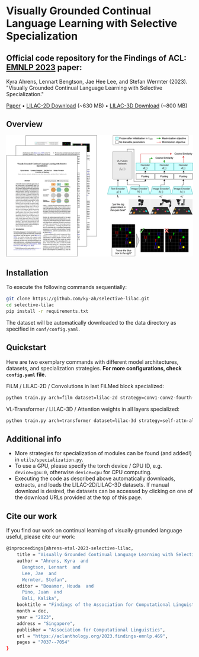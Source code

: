 # Visually Grounded Continual Language Learning with Selective Specialization

## Official code repository for the Findings of ACL: [EMNLP 2023](https://2023.emnlp.org) paper:

Kyra Ahrens, Lennart Bengtson, Jae Hee Lee, and Stefan Wermter (2023). "Visually Grounded Continual Language Learning with Selective Specialization."

[Paper](https://aclanthology.org/2023.findings-emnlp.469/) • [LILAC-2D Download](https://www2.informatik.uni-hamburg.de/wtm/datasets2/lilac-2d.zip) (~630 MB) • [LILAC-3D Download](https://www2.informatik.uni-hamburg.de/wtm/datasets2/lilac-3d.zip) (~800 MB)

## Overview

![](images/overview.png)

## Installation

To execute the following commands sequentially:

```bash
git clone https://github.com/ky-ah/selective-lilac.git
cd selective-lilac
pip install -r requirements.txt
```

The dataset will be automatically downloaded to the data directory as specified in `conf/config.yaml`.

## Quickstart

Here are two exemplary commands with different model architectures, datasets, and specialization strategies. **For more configurations, check `config.yaml` file.**

FiLM / LILAC-2D / Convolutions in last FiLMed block specialized:
```bash
python train.py arch=film dataset=lilac-2d strategy=conv1-conv2-fourth-layer
```
VL-Transformer / LILAC-3D / Attention weights in all layers specialized:
```bash
python train.py arch=transformer dataset=lilac-3d strategy=self-attn-all-layers
```

## Additional info
- More strategies for specialization of modules can be found (and added!) in `utils/specialization.py`.
- To use a GPU, please specify the torch device / GPU ID, e.g. `device=gpu:0`, otherwise `device=cpu` for CPU computing. 
- Executing the code as described above automatically downloads, extracts, and loads the LILAC-2D/LILAC-3D datasets. If manual download is desired, the datasets can be accessed by clicking on one of the download URLs provided at the top of this page. 

## Cite our work

If you find our work on continual learning of visually grounded language useful, please cite our work:
```bash
@inproceedings{ahrens-etal-2023-selective-lilac,
    title = "Visually Grounded Continual Language Learning with Selective Specialization",
    author = "Ahrens, Kyra  and
      Bengtson, Lennart  and
      Lee, Jae  and
      Wermter, Stefan",
    editor = "Bouamor, Houda  and
      Pino, Juan  and
      Bali, Kalika",
    booktitle = "Findings of the Association for Computational Linguistics: EMNLP 2023",
    month = dec,
    year = "2023",
    address = "Singapore",
    publisher = "Association for Computational Linguistics",
    url = "https://aclanthology.org/2023.findings-emnlp.469",
    pages = "7037--7054"
}
```

